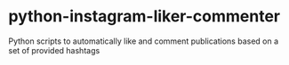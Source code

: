 # python-instagram-liker-commenter
Python scripts to automatically like and comment publications based on a set of provided hashtags
